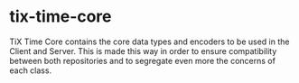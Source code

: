 # tix-time-core
TiX Time Core contains the core data types and encoders to be used in the Client and Server. This is made this way in
order to ensure compatibility between both repositories and to segregate even more the concerns of each class.
